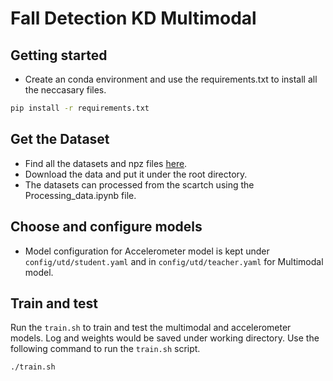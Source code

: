 # Fall Detection KD Multimodal 
## Getting started 
- Create an conda environment and use the requirements.txt to install all the neccasary files.
```bash
pip install -r requirements.txt
```

## Get the Dataset

- Find all the datasets and npz files [here](https://txst-my.sharepoint.com/:f:/g/personal/bgu9_txstate_edu/EgHHgZoUISxDoY5uBHCwfOQBhQj89or79AC2A5Z98vToSA?e=98nB7i). 
- Download the data and put it under the root directory. 
- The datasets can processed from the scartch using the Processing_data.ipynb file.

## Choose and configure models
- Model configuration for Accelerometer model is kept under ``config/utd/student.yaml`` and in ``config/utd/teacher.yaml`` for Multimodal model.

## Train and test
Run the ``train.sh`` to train and test the multimodal and accelerometer models. Log and weights would be saved under working directory. Use the following command to run the ``train.sh`` script.

```bash
./train.sh
```


